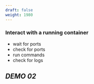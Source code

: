 ```yaml
---
draft: false
weight: 1980
---
```


### Interact with a running container

- wait for ports 
- check for ports
- run commands
- check for logs

## *DEMO 02*
